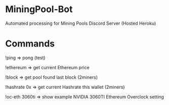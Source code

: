 # MiningPool-Bot
Automated processing for Mining Pools Discord Server (Hosted Heroku)

# Commands

!ping => pong (test)

!ethereum => get current Ethereum price

!block => get pool found last block (2miners)

!hashrate 0x => get current Hashrate this wallet (2miners)

!oc-eth 3060ti => show example NVIDIA 3060TI Ethereum Overclock setting
